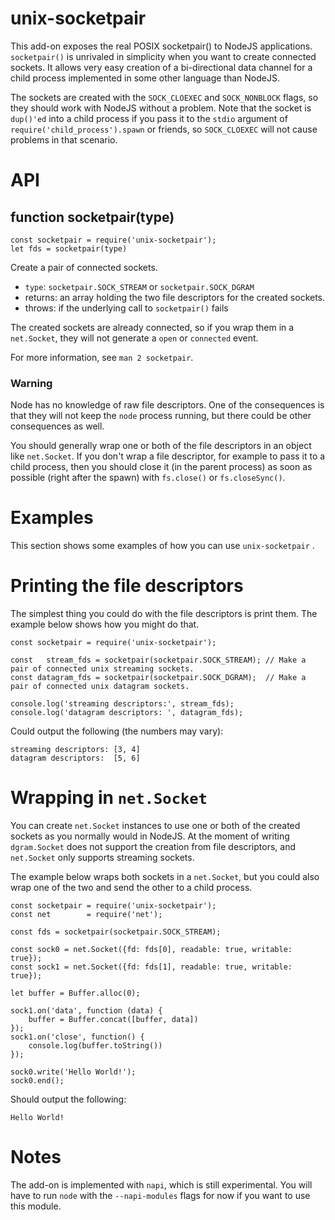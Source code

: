 # unix-socketpair
This add-on exposes the real POSIX socketpair() to NodeJS applications.
`socketpair()` is unrivaled in simplicity when you want to create connected sockets.
It allows very easy creation of a bi-directional data channel for a child process implemented in some other language than NodeJS.

The sockets are created with the `SOCK_CLOEXEC` and `SOCK_NONBLOCK` flags, so they should work with NodeJS without a problem.
Note that the socket is `dup()'ed` into a child process if you pass it to the `stdio` argument of `require('child_process').spawn` or friends,
so `SOCK_CLOEXEC` will not cause problems in that scenario.

# API

## function socketpair(type)

```
const socketpair = require('unix-socketpair');
let fds = socketpair(type)
```

Create a pair of connected sockets.
* `type`: `socketpair.SOCK_STREAM` or `socketpair.SOCK_DGRAM`
* returns: an array holding the two file descriptors for the created sockets.
* throws: if the underlying call to `socketpair()` fails

The created sockets are already connected, so if you wrap them in a `net.Socket`,
they will not generate a `open` or `connected` event.

For more information, see `man 2 socketpair`.

### Warning
Node has no knowledge of raw file descriptors.
One of the consequences is that they will not keep the `node` process running,
but there could be other consequences as well.

You should generally wrap one or both of the file descriptors in an object like `net.Socket`.
If you don't wrap a file descriptor, for example to pass it to a child process, then you should close it
(in the parent process) as soon as possible (right after the spawn) with `fs.close()` or `fs.closeSync()`.

# Examples

This section shows some examples of how you can use `unix-socketpair` .

# Printing the file descriptors
The simplest thing you could do with the file descriptors is print them.
The example below shows how you might do that.


```
const socketpair = require('unix-socketpair');

const   stream_fds = socketpair(socketpair.SOCK_STREAM); // Make a pair of connected unix streaming sockets.
const datagram_fds = socketpair(socketpair.SOCK_DGRAM);  // Make a pair of connected unix datagram sockets.

console.log('streaming descriptors:', stream_fds);
console.log('datagram descriptors: ', datagram_fds);

```

Could output the following (the numbers may vary):
```
streaming descriptors: [3, 4]
datagram descriptors:  [5, 6]
```

# Wrapping in `net.Socket`
You can create `net.Socket` instances to use one or both of the created sockets as you normally would in NodeJS.
At the moment of writing `dgram.Socket` does not support the creation from file descriptors,
and `net.Socket` only supports streaming sockets.

The example below wraps both sockets in a `net.Socket`, but you could also wrap one of the two
and send the other to a child process.

```
const socketpair = require('unix-socketpair');
const net        = require('net');

const fds = socketpair(socketpair.SOCK_STREAM);

const sock0 = net.Socket({fd: fds[0], readable: true, writable: true});
const sock1 = net.Socket({fd: fds[1], readable: true, writable: true});

let buffer = Buffer.alloc(0);

sock1.on('data', function (data) {
	buffer = Buffer.concat([buffer, data])
});
sock1.on('close', function() {
	console.log(buffer.toString())
});

sock0.write('Hello World!');
sock0.end();
```

Should output the following:
```
Hello World!
```

# Notes

The add-on is implemented with `napi`, which is still experimental.
You will have to run `node` with the `--napi-modules` flags for now if you want to use this module.
